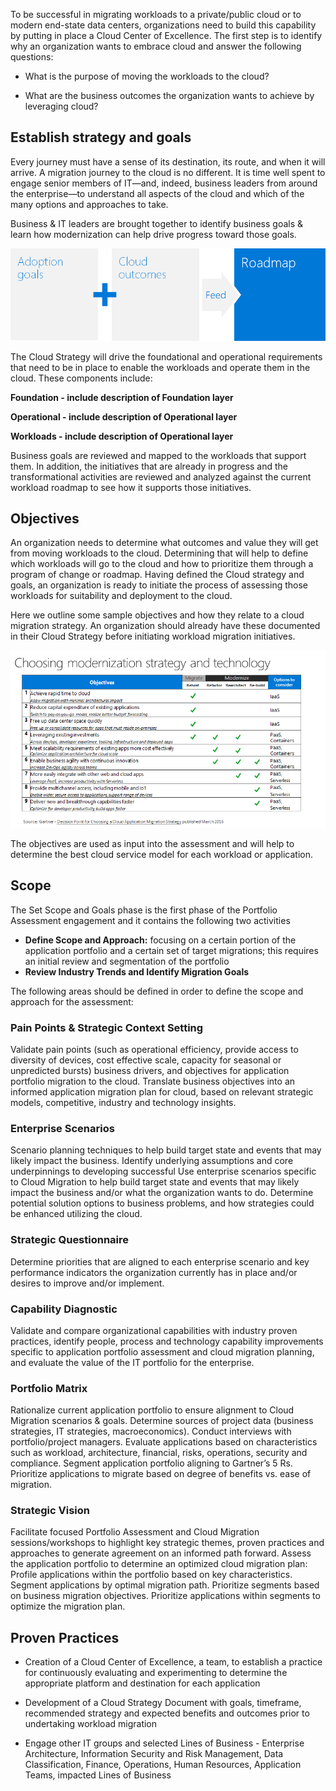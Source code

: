 
To be successful in migrating workloads to a private/public cloud or to modern end-state data centers, organizations need to build this capability by putting in place a Cloud Center of Excellence.   The first step is to identify why an organization wants to embrace cloud and answer the following questions: 


   - What is the purpose of moving the workloads to the cloud? 

   - What are the business outcomes the organization wants to achieve by leveraging cloud? 



## Establish strategy and goals 

Every journey must have a sense of its destination, its route, and when it will arrive. A migration journey to the cloud is no different. It is time well spent to engage senior members of IT—and, indeed, business leaders from around the enterprise—to understand all aspects of the cloud and which of the many options and approaches to take. 


Business & IT leaders are brought together to identify business goals & learn how modernization can help drive progress toward those goals. 


![CloudMigrationFlow](https://github.com/alvarovitta/Cloud-Strategy-/blob/master/Images/CloudMigrationFlow.png) 


 
 


The Cloud Strategy will drive the foundational and operational requirements that need to be in place to enable the workloads and operate them in the cloud.  These components include: 

**Foundation - include description of Foundation layer** 

**Operational - include description of Operational layer**

**Workloads - include description of Operational layer**

Business goals are reviewed and mapped to the workloads that support them. In addition, the initiatives that are already in progress and the transformational activities are reviewed and analyzed against the current workload roadmap to see how it supports those initiatives. 


## Objectives 

An organization needs to determine what outcomes and value they will get from moving workloads to the cloud. Determining that will help to define which workloads will go to the cloud and how to prioritize them through a program of change or roadmap. Having defined the Cloud strategy and goals, an organization is ready to initiate the process of assessing those workloads for suitability and deployment to the cloud. 

Here we outline some sample objectives and how they relate to a cloud migration strategy.  An organization should already have these documented in their Cloud Strategy before initiating workload migration initiatives. 

 
![ChoosingCloudMigrationStrategy](https://github.com/alvarovitta/Cloud-Strategy-/blob/master/Images/ChoosingCloudMigrationStrategy.png)

 


The objectives are used as input into the assessment and will help to determine the best cloud service model for each workload or application. 


## Scope 


The Set Scope and Goals phase is the first phase of the Portfolio Assessment engagement and it contains the following two activities 

  - **Define Scope and Approach:** focusing on a certain portion of the application portfolio and a certain set of target migrations; this requires an initial review and segmentation of the portfolio 
  - **Review Industry Trends and Identify Migration Goals** 


The following areas should be defined in order to define the scope and approach for the assessment: 

### Pain Points & Strategic Context Setting  

Validate pain points (such as operational efficiency, provide access to diversity of devices, cost effective scale, capacity for seasonal or unpredicted bursts) business drivers, and objectives for application portfolio migration to the cloud.  Translate business objectives into an informed application migration plan for cloud, based on relevant strategic models, competitive, industry and technology insights. 


### Enterprise Scenarios 

Scenario planning techniques to help build target state and events that may likely impact the business. Identify underlying assumptions and core underpinnings to developing successful Use enterprise scenarios specific to Cloud Migration to help build target state and events that may likely impact the business and/or what the organization wants to do. Determine potential solution options to business problems, and how strategies could be enhanced utilizing the cloud. 

### Strategic Questionnaire 

Determine priorities that are aligned to each enterprise scenario and key performance indicators the organization currently has in place and/or desires to improve and/or implement. 

### Capability Diagnostic 

Validate and compare organizational capabilities with industry proven practices, identify people, process and technology capability improvements specific to application portfolio assessment and cloud migration planning, and evaluate the value of the IT portfolio for the enterprise. 

### Portfolio Matrix 

Rationalize current application portfolio to ensure alignment to Cloud Migration scenarios & goals. Determine sources of project data (business strategies, IT strategies, macroeconomics). Conduct interviews with portfolio/project managers. Evaluate applications based on characteristics such as workload, architecture, financial, risks, operations, security and compliance. Segment application portfolio aligning to Gartner’s 5 Rs. Prioritize applications to migrate based on degree of benefits vs. ease of migration. 


### Strategic Vision 

Facilitate focused Portfolio Assessment and Cloud Migration sessions/workshops to highlight key strategic themes, proven practices and approaches to generate agreement on an informed path forward. Assess the application portfolio to determine an optimized cloud migration plan: Profile applications within the portfolio based on key characteristics. Segment applications by optimal migration path. Prioritize segments based on business migration objectives. Prioritize applications within segments to optimize the migration plan. 



## Proven Practices 

  - Creation of a Cloud Center of Excellence, a team, to establish a practice for continuously evaluating and experimenting to determine the appropriate platform and destination for each application 


  - Development of a Cloud Strategy Document with goals, timeframe, recommended strategy and expected benefits and outcomes prior to undertaking workload migration 


  - Engage other IT groups and selected Lines of Business - Enterprise Architecture, Information Security and Risk Management, Data Classification, Finance, Operations, Human Resources, Application Teams, impacted Lines of Business 



 
